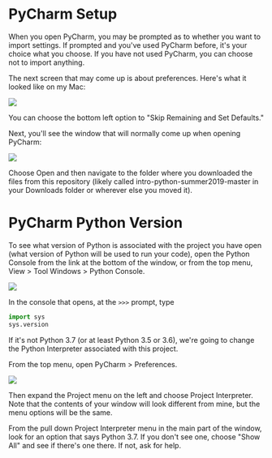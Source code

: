 # PyCharm Setup

When you open PyCharm, you may be prompted as to whether you want to import settings.  If prompted and you've used PyCharm before, it's your choice what you choose.  If you have not used PyCharm, you can choose not to import anything.

The next screen that may come up is about preferences.  Here's what it looked like on my Mac:

![](images/pycharm1.png)

You can choose the bottom left option to "Skip Remaining and Set Defaults."

Next, you'll see the window that will normally come up when opening PyCharm:

![](images/pycharm2.png)

Choose Open and then navigate to the folder where you downloaded the files from this repository (likely called intro-python-summer2019-master in your Downloads folder or wherever else you moved it).

# PyCharm Python Version

To see what version of Python is associated with the project you have open (what version of Python will be used to run your code), open the Python Console from the link at the bottom of the window, or from the top menu, View > Tool Windows > Python Console.

![](images/PyCharmLayout.png)

In the console that opens, at the `>>>` prompt, type 

```python
import sys
sys.version
```

If it's not Python 3.7 (or at least Python 3.5 or 3.6), we're going to change the Python Interpreter associated with this project.

From the top menu, open PyCharm > Preferences.

![](images/PyCharmPreferences.png)

Then expand the Project menu on the left and choose Project Interpreter.  Note that the contents of your window will look different from mine, but the menu options will be the same.  

From the pull down Project Interpreter menu in the main part of the window, look for an option that says Python 3.7.  If you don't see one, choose "Show All" and see if there's one there.  If not, ask for help. 